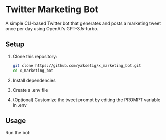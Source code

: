 # Twitter Marketing Bot

A simple CLI-based Twitter bot that generates and posts a marketing tweet once per day using OpenAI's GPT-3.5-turbo.

## Setup

1. Clone this repository:
   ```bash
   git clone https://github.com/yaksetig/x_marketing_bot.git
   cd x_marketing_bot

2. Install dependencies
   
3. Create a .env file

4. (Optional) Customize the tweet prompt by editing the PROMPT variable in .env

## Usage

Run the bot:
